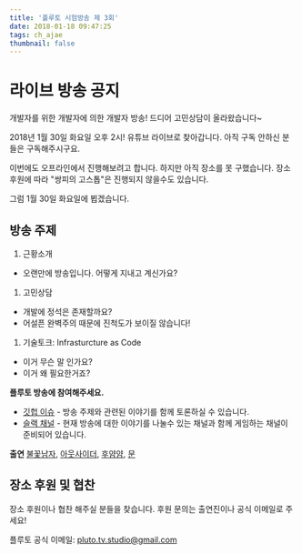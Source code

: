 ```yaml
---
title: '플루토 시험방송 제 3회'
date: 2018-01-18 09:47:25
tags: ch_ajae
thumbnail: false
---
```


# 라이브 방송 공지

개발자를 위한 개발자에 의한 개발자 방송! 
드디어 고민상담이 올라왔습니다~

2018년 1월 30일 화요일 오후 2시!
유튜브 라이브로 찾아갑니다. 아직 구독 안하신 분들은 구독해주시구요. 

이번에도 오프라인에서 진행해보려고 합니다. 하지만 아직 장소를 못 구했습니다.
장소 후원에 따라 "쌍피의 고스톱"은 진행되지 않을수도 있습니다. 

그럼 1월 30일 화요일에 뵙겠습니다.

## 방송 주제
1. 근황소개
  - 오랜만에 방송입니다. 어떻게 지내고 계신가요?
1. 고민상담
  - 개발에 정석은 존재할까요?
  - 어설픈 완벽주의 때문에 진척도가 보이질 않습니다!
1. 기술토크: Infrasturcture as Code
  - 이거 무슨 말 인가요?
  - 이거 왜 필요한거죠?

**플루토 방송에 참여해주세요.**
- [깃헙 이슈][9] - 방송 주제와 관련된 이야기를 함께 토론하실 수 있습니다.
- [슬랙 채널][10] - 현재 방송에 대한 이야기를 나눌수 있는 채널과 함께 게임하는 채널이 준비되어 있습니다.

**출연**
[불꽃남자][1], [아웃사이더][2], [후얌얌][3], [문][4]

## 장소 후원 및 협찬 
장소 후원이나 협찬 해주실 분들을 찾습니다. 후원 문의는 출연진이나 공식 이메일로 주세요!

플루토 공식 이메일: [pluto.tv.studio@gmail.com](mailto:pluto.tv.studio@gmail.com)


[1]:https://github.com/miconblog
[2]:https://github.com/outsideris
[3]:https://github.com/ecleya
[4]:https://github.com/SsureyMoon
[9]:https://github.com/studiopluto/home/issues/20
[10]:https://join.slack.com/t/plutostudio/shared_invite/enQtMjkxODYzNjAwOTE5LTJiOTU5ZTg4OTk1ZDQxMTZmZWFmNDk3ZGQ5MzgxZmJmMTQ5N2U0N2JkNzI2NjIwMjUwN2YzMTcwMzViOGFlMmY
